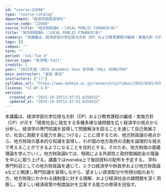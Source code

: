```yaml
---
id: "course:22668"
type: "course-catalog"
department: "経済学部経済学科"
course_code: "22668"
course_title: "地方財政論b ／LOCAL PUBLIC FINANCE(B)"
title: "地方財政論b ／LOCAL PUBLIC FINANCE(B)"
summary: "本講義は、経済学部の学位授与方針（DP）および教育課程の編成・実施方針（CP）が示す「現実社会に発生する多種多様な諸問題を広く経済学の視点から分析し、経済学の専門知識を習得して問題解決を図ることを通じて自己発展させ、社会に貢献する能力を身に…"
tags: []
campus: ""
term: ""
period: "火4／Tue 4"
course_type: "秋学期／Fall"
credits: 2
year: "2025年度／2025 Academic Year 秋学期／FALL SEMESTER"
main_instructor: "金田 美加"
instructors: ["[]"]
syllabus_url: "https://www.dokkyo.ac.jp/research/syllabus/2025/0201/0201_22668_ja_JP.html"
license: "CC-BY-4.0"
version:
  created_at: "2025-10-29T12:47:51.635451Z"
  updated_at: "2025-10-29T12:47:51.635451Z"
---
```

本講義は、経済学部の学位授与方針（DP）および教育課程の編成・実施方針（CP）が示す「現実社会に発生する多種多様な諸問題を広く経済学の視点から分析し、経済学の専門知識を習得して問題解決を図ることを通じて自己発展させ、社会に貢献する能力を身につける」ことに資するため、地方財政論の視点から、地方財政の基本的な知識を習得し、わが国の地方政府の活動を論理的な視点で考えることができるようになることを目的とする。そのため、地方財政の基礎理論を学んでいく。地方財政論bでは、租税による外部性と政府間補助金の理論を中心に取り上げる。講義ではmanaba上で毎回資料の配布を予定する。 学科専門科目としての地方財政論を通じて、ミクロ経済学や財政学および地方財政論aなどと関連し専門知識を習得しながら、望ましい資源配分や所得分配のあり方、地方財政にかかわる諸制度に対する理解、および経済社会の諸問題を深く洞察し、望ましい経済政策や制度設計を立案する能力の修得を目指す。
